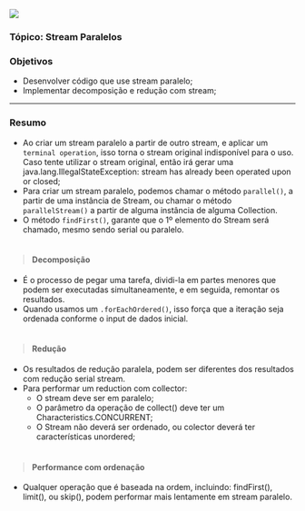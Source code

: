 ![](https://github.com/ocpjp-study/streams-paralelos/blob/main/paralelo.png)

### Tópico: Stream Paralelos
### Objetivos
- Desenvolver código que use stream paralelo;
- Implementar decomposição e redução com stream;

<hr>

### Resumo
- Ao criar um stream paralelo a partir de outro stream, e aplicar um `terminal operation`, isso torna o stream original indisponível para o uso. Caso tente utilizar o stream original, então irá gerar uma java.lang.IllegalStateException: stream has already been operated upon or closed;
- Para criar um stream paralelo, podemos chamar o método `parallel()`, a partir de uma instância de Stream<T>, ou chamar o método `parallelStream()` a partir de alguma instância de alguma Collection.
- O método `findFirst()`, garante que o 1º elemento do Stream será chamado, mesmo sendo serial ou paralelo.
<br/><br/>

> #### Decomposição
- É o processo de pegar uma tarefa, dividi-la em partes menores que podem ser executadas simultaneamente, e em seguida, remontar os resultados.
- Quando usamos um `.forEachOrdered()`, isso força que a iteração seja ordenada conforme o input de dados inicial.
<br/><br/>

> #### Redução
- Os resultados de redução paralela, podem ser diferentes dos resultados com redução serial stream.
- Para performar um reduction com collector:
  - O stream deve ser em paralelo;
  - O parâmetro da operação de collect() deve ter um Characteristics.CONCURRENT;
  - O Stream não deverá ser ordenado, ou colector deverá ter características unordered;
<br/><br/>

> #### Performance com ordenação
- Qualquer operação que é baseada na ordem, incluindo: findFirst(), limit(), ou skip(), podem performar mais lentamente em stream paralelo.
